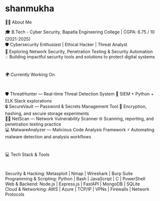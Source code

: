 # shanmukha


👨‍💻 About Me

🎓 B.Tech - Cyber Security, Bapatla Engineering College | CGPA: 6.75 / 10 (2021-2025)        
🛡️ Cybersecurity Enthusiast | Ethical Hacker | Threat Analyst                                                                                                                                
🌱 Exploring Network Security, Penetration Testing & Security Automation                         
💡 Building impactful security tools and solutions to protect digital systems
#

🌍 Currently Working On
#
🛡️ ThreatHunter — Real-time Threat Detection System
🚀 SIEM + Python + ELK Stack explorations                                                        
🔒 SecureVault — Password & Secrets Management Tool
🧰 Encryption, hashing, and secure storage experiments                                    
🕵️‍♂️ NetScan — Network Vulnerability Scanner
🌐 Scanning, reporting, and penetration testing practice                                   
💻 MalwareAnalyzer — Malicious Code Analysis Framework
⚡ Automating malware detection and analysis workflows


#


💻 Tech Stack & Tools                                                                                                                                                         
#
Security & Hacking: Metasploit | Nmap | Wireshark | Burp Suite                         
Programming & Scripting: Python | Bash | JavaScript | C | PowerShell                      
Web & Backend: Node.js | Express.js | FastAPI | MongoDB | SQLite                        
Cloud & Networking: AWS | Azure | TCP/IP | VPNs | Firewalls | Network Protocols         
